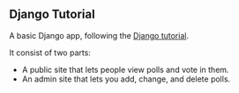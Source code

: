 ## Django Tutorial

A basic Django app, following the [Django tutorial](https://docs.djangoproject.com/en/1.9/intro/tutorial01/).

It consist of two parts:

  * A public site that lets people view polls and vote in them.
  * An admin site that lets you add, change, and delete polls.
